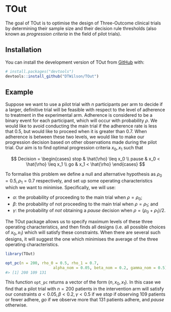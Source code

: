 
<!-- README.md is generated from README.Rmd. Please edit that file -->

# TOut

<!-- badges: start -->
<!-- badges: end -->

The goal of TOut is to optimise the design of Three-Outcome clinical
trials by determining their sample size and their decision rule
thresholds (also known as *progression criteria* in the field of pilot
trials).

## Installation

You can install the development version of TOut from
[GitHub](https://github.com/) with:

``` r
# install.packages("devtools")
devtools::install_github("DTWilson/TOut")
```

## Example

Suppose we want to use a pilot trial with $n$ participants per arm to
decide if a larger, definitive trial will be feasible with respect to
the level of adherence to treatment in the experimental arm. Adherence
is considered to be a binary event for each participant, which will
occur with probability $\rho$. We would like to avoid conducting the
main trial if the adherence rate is less that 0.5, but would like to
proceed when it is greater than 0.7. When adherence is between these two
levels, we would like to make our progression decision based on other
observations made during the pilot trial. Our aim is to find optimal
progression criteria $x_0, x_1$ such that

$$
Decision =
\begin{cases}
 stop    & \hat{\rho} \leq x_0 \\
 pause   & x_0 < \hat{\rho} \leq x_1 \\
 go      & x_1 < \hat{\rho}
 \end{cases}       
$$

To formalise this problem we define a null and alternative hypothesis as
$\rho_0 = 0.5, \rho_1 = 0.7$ respectively, and set up some operating
characteristics which we want to minimise. Specifically, we will use:

-   $\alpha$: the probability of proceeding to the main trial when
    $\rho = \rho_0$;
-   $\beta$: the probability of not proceeding to the main trial when
    $\rho = \rho_1$; and
-   $\gamma$: the probability of *not* obtaining a $pause$ decision when
    $\rho = (\rho_0 + \rho_1)/2$.

The TOut package allows us to specify maximum levels of these three
operating characteristics, and then finds all designs (i.e. all possible
choices of $x_0, x_1$) which will satisfy these constraints. When there
are several such designs, it will suggest the one which minimises the
average of the three operating characteristics.

``` r
library(TOut)

opt_pc(n = 200, rho_0 = 0.5, rho_1 = 0.7,
                     alpha_nom = 0.05, beta_nom = 0.2, gamma_nom = 0.5)
#> [1] 200 109 131
```

This function `opt_pc` returns a vector of the form $(n, x_0, x_1)$. In
this case we find that a pilot trial with $n = 200$ patients in the
intervention arm will satisfy our constraints
$\alpha < 0.05, \beta < 0.2, \gamma < 0.5$ if we $stop$ if observing 109
patients or fewer adhere, $go$ if we observe more that 131 patients
adhere, and $pause$ otherwise.
